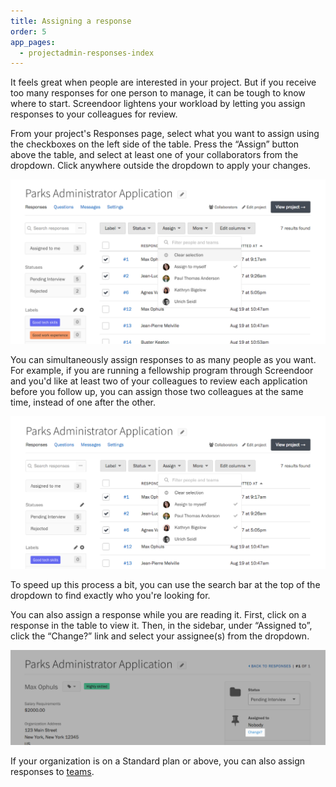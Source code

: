 ```yaml
---
title: Assigning a response
order: 5
app_pages:
  - projectadmin-responses-index
---
```


It feels great when people are interested in your project. But if you receive too many responses for one person to manage, it can be tough to know where to start. Screendoor lightens your workload by letting you assign responses to your colleagues for review.

From your project's Responses page, select what you want to assign using the checkboxes on the left side of the table. Press the &ldquo;Assign&rdquo; button above the table, and select at least one of your collaborators from the dropdown. Click anywhere outside the dropdown to apply your changes.

![Assigning a response.](../images/assign_1.png)

You can simultaneously assign responses to as many people as you want. For example, if you are running a fellowship program through Screendoor and you'd like at least two of your colleagues to review each application before you follow up, you can assign those two colleagues at the same time, instead of one after the other.

![Assigning a response to multiple people.](../images/assign_2.png)

To speed up this process a bit, you can use the search bar at the top of the dropdown to find exactly who you're looking for.

You can also assign a response while you are reading it. First, click on a response in the table to view it. Then, in the sidebar, under &ldquo;Assigned to&rdquo;, click the &ldquo;Change?&rdquo; link and select your assignee(s) from the dropdown.

![Assigning a single response.](../images/assign_3.png)

If your organization is on a Standard plan or above, you can also assign responses to [teams](/articles/screendoor/collaboration/teams.html).

